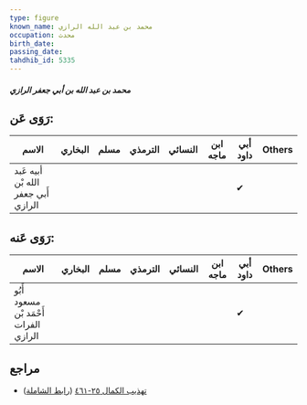 ```yaml
---
type: figure
known_name: محمد بن عبد الله الرازي
occupation: محدث
birth_date:
passing_date:
tahdhib_id: 5335
---
```

##### محمد بن عبد الله بن أبي جعفر الرازي

## رَوَى عَن:
| الاسم                               | البخاري | مسلم | الترمذي | النسائي | ابن ماجه | أبي داود | Others |
| ----------------------------------- | ------- | ---- | ------- | ------- | -------- | -------- | ------ |
| أبيه عَبد الله بْن أَبي جعفر الرازي |         |      |         |         |          | ✔        |        |
## رَوَى عَنه:
| الاسم                                 | البخاري | مسلم | الترمذي | النسائي | ابن ماجه | أبي داود | Others |
| ------------------------------------- | ------- | ---- | ------- | ------- | -------- | -------- | ------ |
| أَبُو مسعود أَحْمَد بْن الفرات الرازي |         |      |         |         |          | ✔        |        |
## مراجع
- [تهذيب الكمال ٢٥-٤٦١](obsidian://open?vault=Tahdhib-al-Kamal&file=Figures/٥٣٣٥-محمد%20بن%20عبد%20الله%20بن%20أبي%20جعفر%20الرازي) ([رابط الشاملة](https://shamela.ws/book/3722/13554))